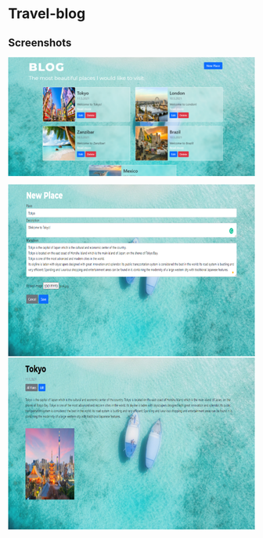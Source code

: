 # Travel-blog

## Screenshots

<p float="left">
<img src="Screenshots/home.PNG"</img>
</p>


<p float="left">
<img src="Screenshots/add_new_place.PNG" height="350" width="505" </img>
<img src="Screenshots/read_more.PNG" height="350" width="505" </img>

</p>

